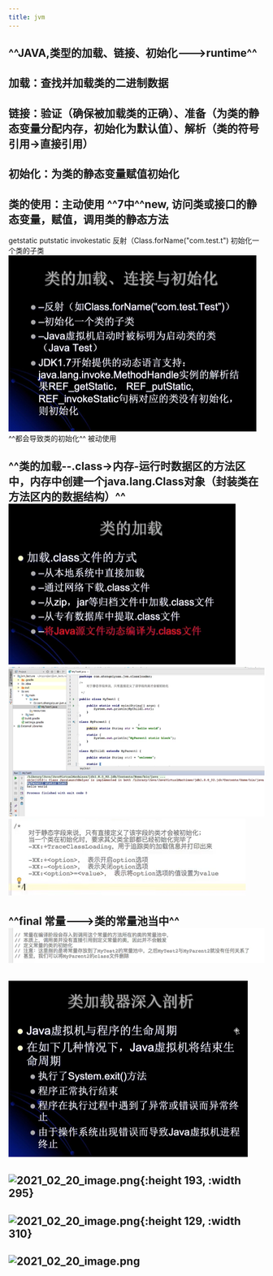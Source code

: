 ```yaml
---
title: jvm
---
```


## ^^JAVA,类型的加载、链接、初始化--->runtime^^
## 加载：查找并加载类的二进制数据
## 链接：验证（确保被加载类的正确）、准备（为类的静态变量分配内存，初始化为默认值）、解析（类的符号引用->直接引用）
## 初始化：为类的静态变量赋值初始化
## 类的使用：主动使用 ^^7中^^new, 访问类或接口的静态变量，赋值，调用类的静态方法
getstatic putstatic invokestatic 反射（Class.forName("com.test.t") 初始化一个类的子类 ![image.png](/assets/pages_jvm_1614260950025_0.png) ^^都会导致类的初始化^^
被动使用
## ^^类的加载--.class->内存-运行时数据区的方法区中，内存中创建一个java.lang.Class对象（封装类在方法区内的数据结构）^^ ![image.png](/assets/pages_jvm_1614261161716_0.png) ![image.png](/assets/pages_jvm_1614261422811_0.png) ![image.png](/assets/pages_jvm_1614261819295_0.png)
## ^^final 常量--->类的常量池当中^^ ![image.png](/assets/pages_jvm_1614262072348_0.png)
## ![image.png](/assets/pages_jvm_1614260024725_0.png)
##
##
##
##
##
##
## ![2021_02_20_image.png](https://cdn.logseq.com/%2F7aa8ab99-753a-4230-847b-43a1c3a3ef4797c840bd-c3e1-49cc-970a-4b9827da75422021_02_20_image.png?Expires=4767385989&Signature=UwomT7eWMKO28zVNEkObg4AI4Q0J15iUfiaVOtDxJNU7jKldcIfxnBqaWkg6BdYMLBseIty1QCdx6BTJS5johjPYqEhkiBdZs9i0vDkR7WgNHYLbttOcIglP4l4WChvnAF2l3zQACLz82SNNi-du6cHk42ZXd6wepNU1jQyyvcoBQaB2Q9BfUIlxc6xK7nJ9OWLVcTTNwhdwp7D~hIfiGW69eiGdZWTA1Mu~ZczRHOLrtTkZjdbg1VqTxCF-UyLxcRBcT88B3KY2PJVVZ4BoOcYAcWuDWlWcEvk2UUqRdbLG9-tswSk2VMg7skxDgKAnRLAupNO2jPPgfpmEv-d0WA__&Key-Pair-Id=APKAJE5CCD6X7MP6PTEA){:height 193, :width 295}
## ![2021_02_20_image.png](https://cdn.logseq.com/%2F7aa8ab99-753a-4230-847b-43a1c3a3ef47c72c2622-9ea5-49d4-b5d4-b7b47654e34b2021_02_20_image.png?Expires=4767392525&Signature=kpyVeXDOo2bzHp2oUagRcg2Nwg2~WjMwT3WLKGtXEYU4E-XTdsBckFLHf3jVQhdRK5gJ11l9Ee0jDBRNaMQgItOHleEpZfG~pfhIdOYGTA5Ub2ybVVKFLtzG0ZvVgZjPYRvnjGQ9QBNdRKa~975skP8h8~mmhSN7nx689OXwRYa53l2j4qCgQe6GQv62x9gAbBAL3B3~NK3gZGG5oWRfHFZMF9IErQg6VLf3kJpt-RrC40o8X43AW9D3n-AbdMWSsfkPs2P831IB0jPJMrDI0UxSkbhvRLDfgCe6cl69conrZIiedBWSfQI4VcM-WeL2k9PU8b6vCLsTCx48iIFcjg__&Key-Pair-Id=APKAJE5CCD6X7MP6PTEA){:height 129, :width 310}
## ![2021_02_20_image.png](https://cdn.logseq.com/%2F7aa8ab99-753a-4230-847b-43a1c3a3ef47b07fc96e-0461-4dc0-974b-db145855f4082021_02_20_image.png?Expires=4767403581&Signature=VdzrpAhIt3U2MKCXj1kOTWproymRSqp3Ei8fas15UjyZVOkWEm7jld9lYYHDMBERO6fJREhC7fGgUYsBo-83bPgcKNQfyRMbEXt0uVLZmDR-Oeu64t9DKxVdREeZqirrfy6aZ~cDNpIMPQvMYbQiRmSn--sLx9ejYP5Mjsi4EU9qTcWEF5H4twkmVGW7lSL1CNuc-5JakAUBZ13FGMCVM2qa3tnEJxdUX7PHTzp2hG7VyUq5b4MyVk4uxs92b295dCMP8~JpdXQRk2Zx0I7DzOiVs~7FfrL5KZXVGkD7d-SSJsQizPJmvF-Jx5r2G~ompG5dBZNs9tT2eKp4o6R-dg__&Key-Pair-Id=APKAJE5CCD6X7MP6PTEA)
##
